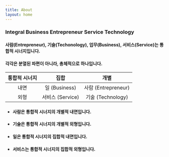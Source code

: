 ```yaml
---
title: About
layout: home
---
```


### **I**ntegral **B**usiness **E**ntrepreneur **S**ervice **T**echnology
#### 사람(Entrepreneur), 기술(Techonology), 업무(Business), 서비스(Service)는 통합적 시너지입니다.  
#### 각각은 분열된 파편이 아니라, 총체적으로 하나입니다. 



| 통합적 시너지  | 집합        | 개별                   | 
|:-----------:|:------------:|:------------------:| 
| 내면| 일 (Business) | 사람 (Entrepreneur) |
|외형 | 서비스 (Service)  | 기술 (Technology)    | 



* #### 사람은 통합적 시너지의 개별적 내면입니다.

* #### 기술은 통합적 시너지의 개별적 외형입니다. 

* #### 일은 통합적 시너지의 집합적 내면입니다.  

* #### 서비스는 통합적 시너지의 집합적 외형입니다.  


